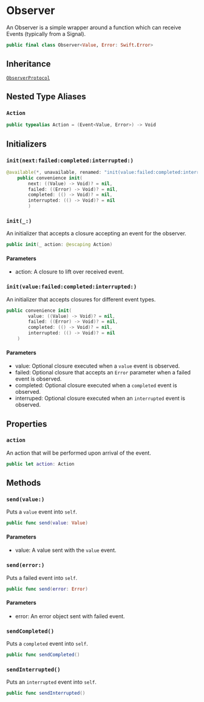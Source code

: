 # Observer

An Observer is a simple wrapper around a function which can receive Events
(typically from a Signal).

``` swift
public final class Observer<Value, Error: Swift.Error> 
```

## Inheritance

[`ObserverProtocol`](/ObserverProtocol)

## Nested Type Aliases

### `Action`

``` swift
public typealias Action = (Event<Value, Error>) -> Void
```

## Initializers

### `init(next:failed:completed:interrupted:)`

``` swift
@available(*, unavailable, renamed: "init(value:failed:completed:interrupted:)")
	public convenience init(
		next: ((Value) -> Void)? = nil,
		failed: ((Error) -> Void)? = nil,
		completed: (() -> Void)? = nil,
		interrupted: (() -> Void)? = nil
		) 
```

### `init(_:)`

An initializer that accepts a closure accepting an event for the
observer.

``` swift
public init(_ action: @escaping Action) 
```

#### Parameters

  - action: A closure to lift over received event.

### `init(value:failed:completed:interrupted:)`

An initializer that accepts closures for different event types.

``` swift
public convenience init(
		value: ((Value) -> Void)? = nil,
		failed: ((Error) -> Void)? = nil,
		completed: (() -> Void)? = nil,
		interrupted: (() -> Void)? = nil
	) 
```

#### Parameters

  - value: Optional closure executed when a `value` event is observed.
  - failed: Optional closure that accepts an `Error` parameter when a failed event is observed.
  - completed: Optional closure executed when a `completed` event is observed.
  - interruped: Optional closure executed when an `interrupted` event is observed.

## Properties

### `action`

An action that will be performed upon arrival of the event.

``` swift
public let action: Action
```

## Methods

### `send(value:)`

Puts a `value` event into `self`.

``` swift
public func send(value: Value) 
```

#### Parameters

  - value: A value sent with the `value` event.

### `send(error:)`

Puts a failed event into `self`.

``` swift
public func send(error: Error) 
```

#### Parameters

  - error: An error object sent with failed event.

### `sendCompleted()`

Puts a `completed` event into `self`.

``` swift
public func sendCompleted() 
```

### `sendInterrupted()`

Puts an `interrupted` event into `self`.

``` swift
public func sendInterrupted() 
```
